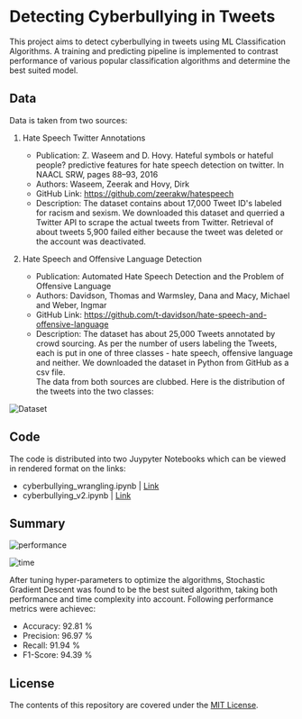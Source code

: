 # Detecting Cyberbullying in Tweets

This project aims to detect cyberbullying in tweets using ML Classification Algorithms. A training and predicting pipeline is implemented
to contrast performance of various popular classification algorithms and determine the best suited model. 

## Data
Data is taken from two sources:
1.	Hate Speech Twitter Annotations
    - Publication: 
Z. Waseem and D. Hovy. Hateful symbols or hateful people? predictive features for hate speech detection on twitter. In NAACL SRW, pages 88–93, 2016 
    - Authors: Waseem, Zeerak and Hovy, Dirk
    - GitHub Link: https://github.com/zeerakw/hatespeech
    -	Description: 
The dataset contains about 17,000 Tweet ID's labeled for racism and sexism. We downloaded this dataset and querried a Twitter API to scrape the actual tweets from Twitter. Retrieval of about tweets 5,900 failed either because the tweet was deleted or the account was deactivated. 

2.	Hate Speech and Offensive Language Detection
    - Publication: 
Automated Hate Speech Detection and the Problem of Offensive Language
    - Authors: Davidson, Thomas and Warmsley, Dana and Macy, Michael and Weber, Ingmar
    - GitHub Link: https://github.com/t-davidson/hate-speech-and-offensive-language
    - Description:
The dataset has about 25,000 Tweets annotated by crowd sourcing. As per the number of users labeling the Tweets, each is put in one of three classes - hate speech, offensive language and neither. We downloaded the dataset in Python from GitHub as a csv file.<br>
The data from both sources are clubbed. Here is the distribution of the tweets into the two classes:


![Dataset](/distribution_of_tweets.png)

## Code
The code is distributed into two Juypyter Notebooks which can be viewed in rendered format on the links:
- cyberbullying_wrangling.ipynb | [Link](https://nbviewer.jupyter.org/github/dhavalpotdar/cyberbyllying-detection/blob/master/cyberbullying_wrangling.ipynb)
- cyberbullying_v2.ipynb | [Link](https://nbviewer.jupyter.org/github/dhavalpotdar/cyberbyllying-detection/blob/master/cyberbullying_v2.ipynb)

## Summary
![performance](/algo_comparison.png) <br>

![time](/algo_time.png)

After tuning hyper-parameters to optimize the algorithms, Stochastic Gradient Descent was found to be the best suited algorithm, taking both performance and time complexity into account.
Following performance metrics were achievec:
-	Accuracy: 92.81 %
-	Precision: 96.97 %
-	Recall: 91.94 %
-	F1-Score: 94.39 %

## License
The contents of this repository are covered under the [MIT License](https://github.com/dhavalpotdar/cyberbyllying-detection/blob/master/LICENSE).
